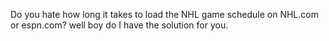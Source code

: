 Do you hate how long it takes to load the NHL game schedule on NHL.com or espn.com? well boy do I have the solution for you.
